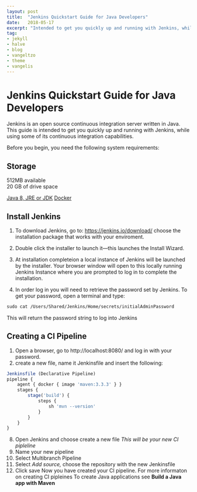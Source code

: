 ```yaml
---
layout: post
title:  "Jenkins Quickstart Guide for Java Developers"
date:   2018-05-17
excerpt: "Intended to get you quickly up and running with Jenkins, while using some of its continuous integration capabilities"
tag:
- jekyll
- halve
- blog
- vangeltzo
- theme
- vangelis
---
```

# Jenkins Quickstart Guide for Java Developers   

Jenkins is an open source continuous integration server written in Java. This guide is intended to get you quickly up and running with Jenkins, while using some of its continuous integration capabilities.

Before you begin, you need the following system requirements:

## Storage

512MB available\
20 GB of drive space

[Java 8, JRE or JDK](https://java.com/en/download/)
[Docker](https://store.docker.com)

## Install Jenkins

1.  To download Jenkins, go to: https://jenkins.io/download/ choose the installation package that works with your enviroment.
2.  Double click the installer to launch it—this launches the Install Wizard.
3.  At installation completeion a local instance of Jenkins will be launched by the installer.
Your browser window will open to this locally running Jenkins Instance where you are prompted to log in to complete the installation.

4. In order log in you will need to retrieve the password set by Jenkins. To get your password, open a terminal and type:

````cl
sudo cat /Users/Shared/Jenkins/Home/secrets/initialAdminPassword
````
This will return the password string to log into Jenkins

## Creating a CI Pipeline
1. Open a browser, go to http://localhost:8080/ and log in with your password.
2. create a new file, name it Jenkinsfile and insert the following:
````JavaScript
Jenkinsfile (Declarative Pipeline)
pipeline {
    agent { docker { image 'maven:3.3.3' } }
    stages {
        stage('build') {
            steps {
                sh 'mvn --version'
            }
        }
    }
}
````
8. Open Jenkins and choose create a new file
*This will be your new CI pipleline*
9. Name your new pipeline
10. Select Multibranch Pipeline
11. Select *Add source,* choose the repository with the new Jenkinsfile
12. Click save
Now you have created your CI pipeline.
For more informaton on creating CI pipleines To create Java applications see
**Build a Java app with Maven**
